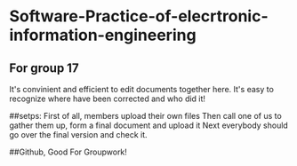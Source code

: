 # Software-Practice-of-elecrtronic-information-engineering
## For group 17

It's convinient and efficient to edit documents together here.
It's easy to recognize where have been corrected and who did it!

##setps:
First of all, members upload their own files
Then call one of us to gather them up, form a final document and upload it
Next everybody should go over the final version and check it. 


##Github, Good For Groupwork!
